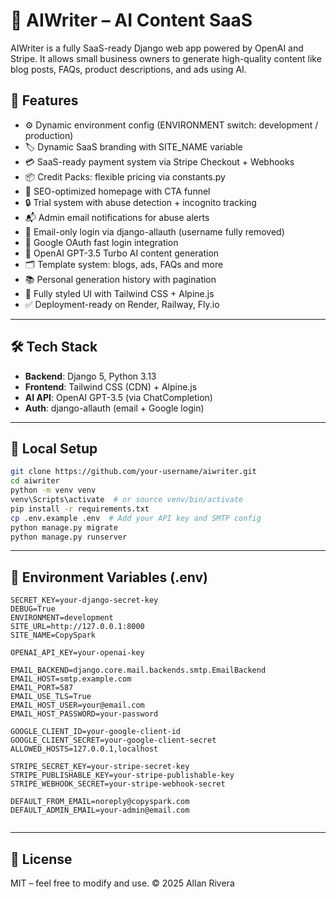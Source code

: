 # 📝 AIWriter – AI Content SaaS

AIWriter is a fully SaaS-ready Django web app powered by OpenAI and Stripe. It allows small business owners to generate high-quality content like blog posts, FAQs, product descriptions, and ads using AI.


## 🚀 Features
- ⚙ Dynamic environment config (ENVIRONMENT switch: development / production)
- 🏷 Dynamic SaaS branding with SITE_NAME variable
- 💳 SaaS-ready payment system via Stripe Checkout + Webhooks
- 📦 Credit Packs: flexible pricing via constants.py
- 🎯 SEO-optimized homepage with CTA funnel
- 🔒 Trial system with abuse detection + incognito tracking
- 📬 Admin email notifications for abuse alerts
- 🔑 Email-only login via django-allauth (username fully removed)
- 🔐 Google OAuth fast login integration
- 🧠 OpenAI GPT-3.5 Turbo AI content generation
- 🗂 Template system: blogs, ads, FAQs and more
- 📚 Personal generation history with pagination
- 🎨 Fully styled UI with Tailwind CSS + Alpine.js
- ✅ Deployment-ready on Render, Railway, Fly.io


---

## 🛠 Tech Stack

- **Backend**: Django 5, Python 3.13
- **Frontend**: Tailwind CSS (CDN) + Alpine.js
- **AI API**: OpenAI GPT-3.5 (via ChatCompletion)
- **Auth**: django-allauth (email + Google login)

---

## 🔧 Local Setup

```bash
git clone https://github.com/your-username/aiwriter.git
cd aiwriter
python -m venv venv
venv\Scripts\activate  # or source venv/bin/activate
pip install -r requirements.txt
cp .env.example .env  # Add your API key and SMTP config
python manage.py migrate
python manage.py runserver
```

---

## 📁 Environment Variables (.env)
```env
SECRET_KEY=your-django-secret-key
DEBUG=True
ENVIRONMENT=development
SITE_URL=http://127.0.0.1:8000
SITE_NAME=CopySpark

OPENAI_API_KEY=your-openai-key

EMAIL_BACKEND=django.core.mail.backends.smtp.EmailBackend
EMAIL_HOST=smtp.example.com
EMAIL_PORT=587
EMAIL_USE_TLS=True
EMAIL_HOST_USER=your@email.com
EMAIL_HOST_PASSWORD=your-password

GOOGLE_CLIENT_ID=your-google-client-id
GOOGLE_CLIENT_SECRET=your-google-client-secret
ALLOWED_HOSTS=127.0.0.1,localhost

STRIPE_SECRET_KEY=your-stripe-secret-key
STRIPE_PUBLISHABLE_KEY=your-stripe-publishable-key
STRIPE_WEBHOOK_SECRET=your-stripe-webhook-secret

DEFAULT_FROM_EMAIL=noreply@copyspark.com
DEFAULT_ADMIN_EMAIL=your-admin@email.com


```

---

## 📄 License

MIT – feel free to modify and use.
© 2025 Allan Rivera
